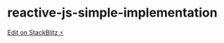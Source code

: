 # reactive-js-simple-implementation

[Edit on StackBlitz ⚡️](https://stackblitz.com/edit/reactive-js-simple-implementation)